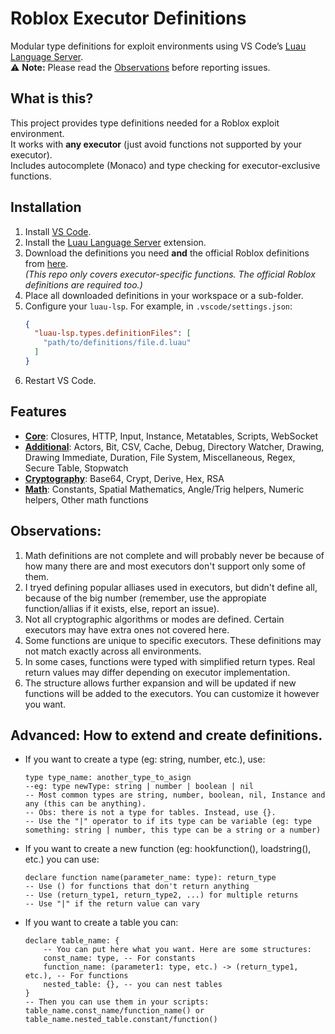 # Roblox Executor Definitions
Modular type definitions for exploit environments using VS Code’s [Luau Language Server](https://marketplace.visualstudio.com/items?itemName=JohnnyMorganz.luau-lsp).  
⚠️ **Note:** Please read the [Observations](#observations) before reporting issues.

## What is this?
This project provides type definitions needed for a Roblox exploit environment.  
It works with **any executor** (just avoid functions not supported by your executor).  
Includes autocomplete (Monaco) and type checking for executor-exclusive functions.

## Installation
1. Install [VS Code](https://code.visualstudio.com/).  
2. Install the [Luau Language Server](https://marketplace.visualstudio.com/items?itemName=JohnnyMorganz.luau-lsp) extension.  
3. Download the definitions you need **and** the official Roblox definitions from [here](https://github.com/JohnnyMorganz/luau-lsp/blob/main/scripts/globalTypes.d.luau).  
   *(This repo only covers executor-specific functions. The official Roblox definitions are required too.)*  
4. Place all downloaded definitions in your workspace or a sub-folder.  
5. Configure your `luau-lsp`. For example, in `.vscode/settings.json`:  
   ```json
   {
     "luau-lsp.types.definitionFiles": [
       "path/to/definitions/file.d.luau"
     ]
   }

6) Restart VS Code.

## Features
- [**Core**](main.d.luau): Closures, HTTP, Input, Instance, Metatables, Scripts, WebSocket
- [**Additional**](secundary.d.luau): Actors, Bit, CSV, Cache, Debug, Directory Watcher, Drawing, Drawing Immediate, Duration, File System, Miscellaneous, Regex, Secure Table, Stopwatch
- [**Cryptography**](cryptography.d.luau): Base64, Crypt, Derive, Hex, RSA
- [**Math**](math.d.luau): Constants, Spatial Mathematics, Angle/Trig helpers, Numeric helpers, Other math functions

## Observations:
1) Math definitions are not complete and will probably never be because of how many there are and most executors don't support only some of them.
2) I tryed defining popular alliases used in executors, but didn't define all, because of the big number (remember, use the appropiate function/allias if it exists, else, report an issue).
3) Not all cryptographic algorithms or modes are defined. Certain executors may have extra ones not covered here.
4) Some functions are unique to specific executors. These definitions may not match exactly across all environments.
5) In some cases, functions were typed with simplified return types. Real return values may differ depending on executor implementation.
6) The structure allows further expansion and will be updated if new functions will be added to the executors. You can customize it however you want.

## Advanced: How to extend and create definitions.
- If you want to create a type (eg: string, number, etc.), use:
  ```luau
  type type_name: another_type_to_asign
  --eg: type newType: string | number | boolean | nil
  -- Most common types are string, number, boolean, nil, Instance and any (this can be anything).
  -- Obs: there is not a type for tables. Instead, use {}.
  -- Use the "|" operator to if its type can be variable (eg: type something: string | number, this type can be a string or a number)
  ```
- If you want to create a new function (eg: hookfunction(), loadstring(), etc.) you can use:
  ```luau
  declare function name(parameter_name: type): return_type
  -- Use () for functions that don't return anything
  -- Use (return_type1, return_type2, ...) for multiple returns
  -- Use "|" if the return value can vary
  ```
- If you want to create a table you can:
  ```luau
  declare table_name: {
      -- You can put here what you want. Here are some structures:
      const_name: type, -- For constants
      function_name: (parameter1: type, etc.) -> (return_type1, etc.), -- For functions
      nested_table: {}, -- you can nest tables
  }
  -- Then you can use them in your scripts: table_name.const_name/function_name() or table_name.nested_table.constant/function()
  ```
